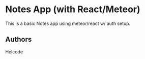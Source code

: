 # Notes App (with React/Meteor)

This is a basic Notes app using meteor/react w/ auth setup.

## Authors
Helcode